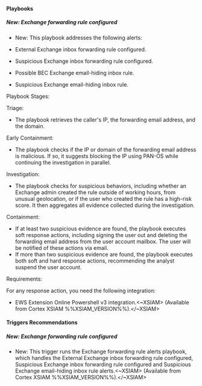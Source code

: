 
#### Playbooks

##### New: Exchange forwarding rule configured

- New: This playbook addresses the following alerts:

- External Exchange inbox forwarding rule configured.
- Suspicious Exchange inbox forwarding rule configured.
- Possible BEC Exchange email-hiding inbox rule.
- Suspicious Exchange email-hiding inbox rule.

Playbook Stages:
 
Triage: 

- The playbook retrieves the caller's IP, the forwarding email address, and the domain.

Early Containment:

- The playbook checks if the IP or domain of the forwarding email address is malicious. If so, it suggests blocking the IP using PAN-OS while continuing the investigation in parallel.

Investigation:

- The playbook checks for suspicious behaviors, including whether an Exchange admin created the rule outside of working hours, from unusual geolocation, or if the user who created the rule has a high-risk score. It then aggregates all evidence collected during the investigation.

Containment:

- If at least two suspicious evidence are found, the playbook executes soft response actions, including signing the user out and deleting the forwarding email address from the user account mailbox. The user will be notified of these actions via email.
- If more than two suspicious evidence are found, the playbook executes both soft and hard response actions, recommending the analyst suspend the user account.

Requirements: 

For any response action, you need the following integration:
- EWS Extension Online Powershell v3 integration.<~XSIAM> (Available from Cortex XSIAM %%XSIAM_VERSION%%).</~XSIAM>


#### Triggers Recommendations

##### New: Exchange forwarding rule configured

- New: This trigger runs the Exchange forwarding rule alerts playbook, which handles the External Exchange inbox forwarding rule configured, Suspicious Exchange inbox forwarding rule configured and Suspicious Exchange email-hiding inbox rule alerts.<~XSIAM> (Available from Cortex XSIAM %%XSIAM_VERSION%%).</~XSIAM>

